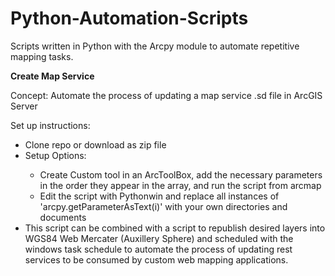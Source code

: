 # Python-Automation-Scripts
Scripts written in Python with the Arcpy module to automate repetitive mapping tasks.


<b>Create Map Service</b>

Concept: Automate the process of updating a map service .sd file in ArcGIS Server

Set up instructions:

<ul>
<li>Clone repo or download as zip file</li>
<li>Setup Options:</li>
<ul><li>Create Custom tool in an ArcToolBox, add the necessary parameters in the order they appear in the array, and run the script from arcmap</li>
<li>Edit the script with Pythonwin and replace all instances of 'arcpy.getParameterAsText(i)' with your own directories and documents</li>
</ul>
<li>This script can be combined with a script to republish desired layers into WGS84 Web Mercater (Auxillery Sphere) and scheduled with the windows task schedule to automate the process of updating rest services to be consumed by custom web mapping applications.</li>
</ul>

